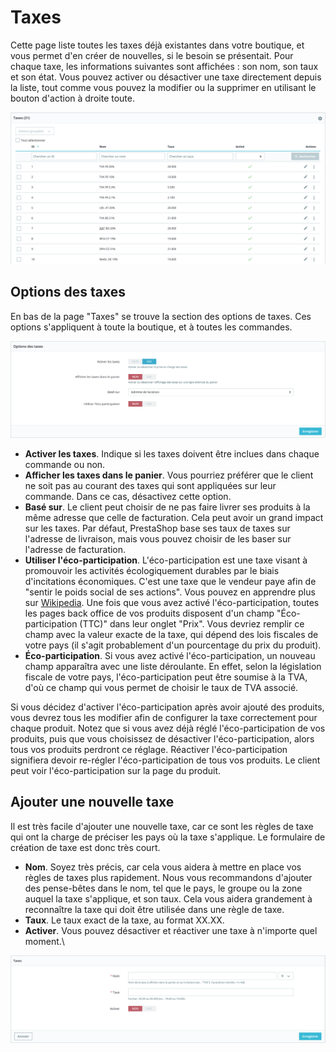 # Taxes

Cette page liste toutes les taxes déjà existantes dans votre boutique, et vous permet d'en créer de nouvelles, si le besoin se présentait. Pour chaque taxe, les informations suivantes sont affichées : son nom, son taux et son état. Vous pouvez activer ou désactiver une taxe directement depuis la liste, tout comme vous pouvez la modifier ou la supprimer en utilisant le bouton d'action à droite toute.

![](<../../../../.gitbook/assets/64225459 (1).png>)

## Options des taxes <a href="#taxes-fr-optionsdestaxes" id="taxes-fr-optionsdestaxes"></a>

En bas de la page "Taxes" se trouve la section des options de taxes. Ces options s'appliquent à toute la boutique, et à toutes les commandes.

![](../../../../.gitbook/assets/64225461.png)

* **Activer les taxes**. Indique si les taxes doivent être inclues dans chaque commande ou non.
* **Afficher les taxes dans le panier**. Vous pourriez préférer que le client ne soit pas au courant des taxes qui sont appliquées sur leur commande. Dans ce cas, désactivez cette option.
* **Basé sur**. Le client peut choisir de ne pas faire livrer ses produits à la même adresse que celle de facturation. Cela peut avoir un grand impact sur les taxes. Par défaut, PrestaShop base ses taux de taxes sur l'adresse de livraison, mais vous pouvez choisir de les baser sur l'adresse de facturation.
* **Utiliser l'éco-participation**. L'éco-participation est une taxe visant à promouvoir les activités écologiquement durables par le biais d'incitations économiques. C'est une taxe que le vendeur paye afin de "sentir le poids social de ses actions". Vous pouvez en apprendre plus sur [Wikipedia](http://fr.wikipedia.org/wiki/%C3%89cotaxe). Une fois que vous avez activé l'éco-participation, toutes les pages back office de vos produits disposent d'un champ "Éco-participation (TTC)" dans leur onglet "Prix". Vous devriez remplir ce champ avec la valeur exacte de la taxe, qui dépend des lois fiscales de votre pays (il s'agit probablement d'un pourcentage du prix du produit).
* **Éco-participation**. Si vous avez activé l'éco-participation, un nouveau champ apparaîtra avec une liste déroulante. En effet, selon la législation fiscale de votre pays, l'éco-participation peut être soumise à la TVA, d'où ce champ qui vous permet de choisir le taux de TVA associé.

Si vous décidez d'activer l'éco-participation après avoir ajouté des produits, vous devrez tous les modifier afin de configurer la taxe correctement pour chaque produit. Notez que si vous avez déjà réglé l'éco-participation de vos produits, puis que vous choisissez de désactiver l'éco-participation, alors tous vos produits perdront ce réglage. Réactiver l'éco-participation signifiera devoir re-régler l'éco-participation de tous vos produits. Le client peut voir l'éco-participation sur la page du produit.

## Ajouter une nouvelle taxe <a href="#taxes-fr-ajouterunenouvelletaxe" id="taxes-fr-ajouterunenouvelletaxe"></a>

Il est très facile d'ajouter une nouvelle taxe, car ce sont les règles de taxe qui ont la charge de préciser les pays où la taxe s'applique. Le formulaire de création de taxe est donc très court.

* **Nom**. Soyez très précis, car cela vous aidera à mettre en place vos règles de taxes plus rapidement. Nous vous recommandons d'ajouter des pense-bêtes dans le nom, tel que le pays, le groupe ou la zone auquel la taxe s'applique, et son taux. Cela vous aidera grandement à reconnaître la taxe qui doit être utilisée dans une règle de taxe.
* **Taux**. Le taux exact de la taxe, au format XX.XX.
* **Activer**. Vous pouvez désactiver et réactiver une taxe à n'importe quel moment.\


![](<../../../../.gitbook/assets/64225467 (1).png>)
